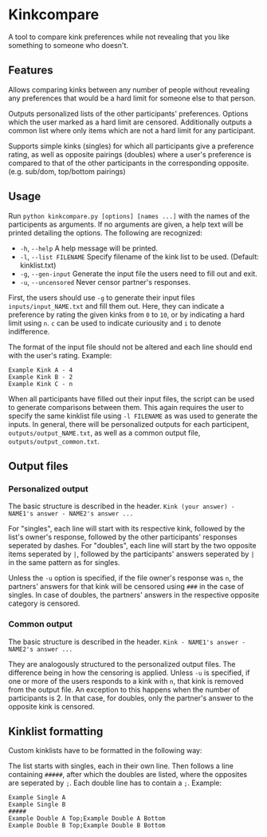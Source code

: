 # Kinkcompare
A tool to compare kink preferences while not revealing that you like something to someone who doesn't.

## Features
Allows comparing kinks between any number of people without revealing any preferences that would be a hard limit for someone else to that person. 

Outputs personalized lists of the other participants' preferences. Options which the user marked as a hard limit are censored. Additionally outputs a common list where only items which are not a hard limit for any participant. 

Supports simple kinks (singles) for which all participants give a preference rating, as well as opposite pairings (doubles) where a user's preference is compared to that of the other participants in the corresponding opposite. (e.g. sub/dom, top/bottom pairings)

## Usage
Run `python kinkcompare.py [options] [names ...]` with the names of the participents as arguments. If no arguments are given, a help text will be printed detailing the options. The following are recognized:

- `-h`, `--help` A help message will be printed.
- `-l`, `--list FILENAME` Specify filename of the kink list to be used. (Default: kinklist.txt)
- `-g`, `--gen-input` Generate the input file the users need to fill out and exit.
- `-u`, `--uncensored` Never censor partner's responses.

First, the users should use `-g` to generate their input files `inputs/input_NAME.txt` and fill them out. Here, they can indicate a preference by rating the given kinks from `0` to `10`, or by indicating a hard limit using `n`. `c` can be used to indicate curiousity and `i` to denote indifference. 

The format of the input file should not be altered and each line should end with the user's rating. Example:
```
Example Kink A - 4
Example Kink B - 2
Example Kink C - n
```

When all participants have filled out their input files, the script can be used to generate comparisons between them. This again requires the user to specify the same kinklist file using `-l FILENAME` as was used to generate the inputs. In general, there will be personalized outputs for each participent, `outputs/output_NAME.txt`, as well as a common output file, `outputs/output_common.txt`.

## Output files
### Personalized output
The basic structure is described in the header. `Kink (your answer) - NAME1's answer - NAME2's answer ...`

For "singles", each line will start with its respective kink, followed by the list's owner's response, followed by the other participants' responses seperated by dashes. For "doubles", each line will start by the two opposite items seperated by `|`, followed by the participants' answers seperated by `|` in the same pattern as for singles.

Unless the `-u` option is specified, if the file owner's response was `n`, the partners' answers for that kink will be censored using `###` in the case of singles. In case of doubles, the partners' answers in the respective opposite category is censored. 

### Common output
The basic structure is described in the header. `Kink - NAME1's answer - NAME2's answer ...`

They are analogously structured to the personalized output files. The difference being in how the censoring is applied. Unless `-u` is specified, if one or more of the users responds to a kink with `n`, that kink is removed from the output file. An exception to this happens when the number of participants is 2. In that case, for doubles, only the partner's answer to the opposite kink is censored. 

## Kinklist formatting
Custom kinklists have to be formatted in the following way: 

The list starts with singles, each in their own line. Then follows a line containing `#####`, after which the doubles are listed, where the opposites are seperated by `;`. Each double line has to contain a `;`. Example:
```
Example Single A
Example Single B
#####
Example Double A Top;Example Double A Bottom
Example Double B Top;Example Double B Bottom
```
